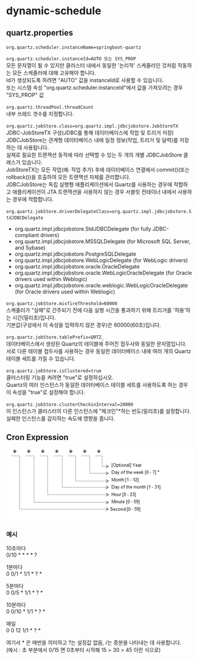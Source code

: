 # dynamic-schedule
## quartz.properties
`org.quartz.scheduler.instanceName=springboot-quartz`   

`org.quartz.scheduler.instanceId=AUTO 또는 SYS_PROP`   
모든 문자열이 될 수 있지만 클러스터 내에서 동일한 '논리적' 스케줄러인 것처럼 작동하는 모든 스케줄러에 대해 고유해야 합니다.    
Id가 생성되도록 하려면 "AUTO" 값을 instanceId로 사용할 수 있습니다.    
또는 시스템 속성 "org.quartz.scheduler.instanceId"에서 값을 가져오려는 경우 "SYS_PROP" 값   

`org.quartz.threadPool.threadCount`   
내부 쓰레드 갯수를 지정합니다.

`org.quartz.jobStore.class=org.quartz.impl.jdbcjobstore.JobStoreTX`     
JDBC-JobStoreTX 구성(JDBC를 통해 데이터베이스에 작업 및 트리거 저장)   
JDBCJobStore는 관계형 데이터베이스 내에 일정 정보(작업, 트리거 및 달력)를 저장하는 데 사용됩니다.    
실제로 필요한 트랜잭션 동작에 따라 선택할 수 있는 두 개의 개별 JDBCJobStore 클래스가 있습니다.    
JobStoreTX는 모든 작업(예: 작업 추가) 후에 데이터베이스 연결에서 commit()(또는 rollback())을 호출하여 모든 트랜잭션 자체를 관리합니다.    
JDBCJobStore는 독립 실행형 애플리케이션에서 Quartz를 사용하는 경우에 적합하고 애플리케이션이 JTA 트랜잭션을 사용하지 않는 경우 서블릿 컨테이너 내에서 사용하는 경우에 적합합니다.    

`org.quartz.jobStore.driverDelegateClass=org.quartz.impl.jdbcjobstore.StdJDBCDelegate`
- org.quartz.impl.jdbcjobstore.StdJDBCDelegate (for fully JDBC-compliant drivers)
- org.quartz.impl.jdbcjobstore.MSSQLDelegate (for Microsoft SQL Server, and Sybase)
- org.quartz.impl.jdbcjobstore.PostgreSQLDelegate
- org.quartz.impl.jdbcjobstore.WebLogicDelegate (for WebLogic drivers)
- org.quartz.impl.jdbcjobstore.oracle.OracleDelegate
- org.quartz.impl.jdbcjobstore.oracle.WebLogicOracleDelegate (for Oracle drivers used within Weblogic)
- org.quartz.impl.jdbcjobstore.oracle.weblogic.WebLogicOracleDelegate (for Oracle drivers used within Weblogic)

`org.quartz.jobStore.misfireThreshold=60000`     
스케줄러가 "실패"로 간주되기 전에 다음 실행 시간을 통과하기 위해 트리거를 '허용'하는 시간(밀리초)입니다.   
기본값(구성에서 이 속성을 입력하지 않은 경우)은 60000(60초)입니다.   

`org.quartz.jobStore.tablePrefix=QRTZ_`   
 데이터베이스에서 생성된 Quartz의 테이블에 주어진 접두사와 동일한 문자열입니다.    
 서로 다른 테이블 접두사를 사용하는 경우 동일한 데이터베이스 내에 여러 개의 Quartz 테이블 세트를 가질 수 있습니다.   
 
`org.quartz.jobStore.isClustered=true`      
클러스터링 기능을 켜려면 "true"로 설정하십시오.    
Quartz의 여러 인스턴스가 동일한 데이터베이스 테이블 세트를 사용하도록 하는 경우 이 속성을 "true"로 설정해야 합니다.   

`org.quartz.jobStore.clusterCheckinInterval=20000`    
이 인스턴스가 클러스터의 다른 인스턴스에 "체크인"*하는 빈도(밀리초)를 설정합니다.    
실패한 인스턴스를 감지하는 속도에 영향을 줍니다.  

## Cron Expression
![cronExpression](https://github.com/haeyonghahn/dynamic-schedule/blob/master/src/main/resources/static/images/cronExpression.PNG)
### 예시
10초마다   
0/10 * * * * ?   

1분마다   
0 0/1 * 1/1 * ? *   

5분마다   
0 0/5 * 1/1 * ? *   

10분마다   
0 0/10 * 1/1 * ? *   

매일   
0 0 12 1/1 * ? *   

여기서 * 은 매번을 의미하고 ?는 설정값 없음, /는 증분을 나타내는 데 사용합니다.     
(예시 : 초 부분에서 0/15 면 0초부터 시작해 15 > 30 > 45 이런 식으로)
